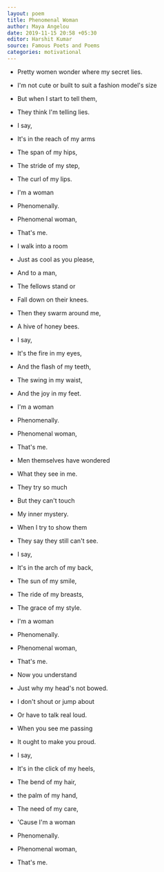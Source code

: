 ```yaml
---
layout: poem
title: Phenomenal Woman
author: Maya Angelou
date: 2019-11-15 20:58 +05:30
editor: Harshit Kumar
source: Famous Poets and Poems
categories: motivational
---
```


- Pretty women wonder where my secret lies.
- I'm not cute or built to suit a fashion model's size
- But when I start to tell them,
- They think I'm telling lies.
- I say,
- It's in the reach of my arms
- The span of my hips,
- The stride of my step,
- The curl of my lips.
- I'm a woman
- Phenomenally.
- Phenomenal woman,
- That's me.

- I walk into a room
- Just as cool as you please,
- And to a man,
- The fellows stand or
- Fall down on their knees.
- Then they swarm around me,
- A hive of honey bees.
- I say,
- It's the fire in my eyes,
- And the flash of my teeth,
- The swing in my waist,
- And the joy in my feet.
- I'm a woman
- Phenomenally.
- Phenomenal woman,
- That's me.

- Men themselves have wondered
- What they see in me.
- They try so much
- But they can't touch
- My inner mystery.
- When I try to show them
- They say they still can't see.
- I say,
- It's in the arch of my back,
- The sun of my smile,
- The ride of my breasts,
- The grace of my style.
- I'm a woman

- Phenomenally.
- Phenomenal woman,
- That's me.

- Now you understand
- Just why my head's not bowed.
- I don't shout or jump about
- Or have to talk real loud.
- When you see me passing
- It ought to make you proud.
- I say,
- It's in the click of my heels,
- The bend of my hair,
- the palm of my hand,
- The need of my care,
- 'Cause I'm a woman
- Phenomenally.
- Phenomenal woman,
- That's me. 
